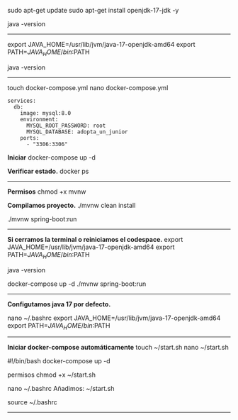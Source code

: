 sudo apt-get update
sudo apt-get install openjdk-17-jdk -y

java -version

-----------------------------

export JAVA_HOME=/usr/lib/jvm/java-17-openjdk-amd64
export PATH=$JAVA_HOME/bin:$PATH

java -version

-----------------------------

touch docker-compose.yml
nano docker-compose.yml

```version: '3.8'
services:
  db:
    image: mysql:8.0
    environment:
      MYSQL_ROOT_PASSWORD: root
      MYSQL_DATABASE: adopta_un_junior
    ports:
      - "3306:3306"
```

**Iniciar**
docker-compose up -d

**Verificar estado.**
docker ps

-----------------------------

**Permisos**
chmod +x mvnw

**Compilamos proyecto.**
./mvnw clean install

./mvnw spring-boot:run

---------------------------

**Si cerramos la terminal o reiniciamos el codespace.**
export JAVA_HOME=/usr/lib/jvm/java-17-openjdk-amd64
export PATH=$JAVA_HOME/bin:$PATH

java -version

docker-compose up -d
./mvnw spring-boot:run

----------------------------

**Configutamos java 17 por defecto.**

nano ~/.bashrc
export JAVA_HOME=/usr/lib/jvm/java-17-openjdk-amd64
export PATH=$JAVA_HOME/bin:$PATH

----------------------------

**Iniciar docker-compose automáticamente**
touch ~/start.sh
nano ~/start.sh

#!/bin/bash
docker-compose up -d

permisos
chmod +x ~/start.sh

nano ~/.bashrc
Añadimos: ~/start.sh

source ~/.bashrc

----------------------------